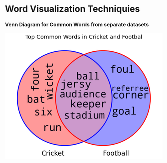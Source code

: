 # Word Visualization Techniquies

### Venn Diagram for Common Words from separate datasets
!["Venn Diagram"](https://github.com/AtanuCSE/NLP-Codes/blob/master/Word-Visualize/Venn.png)

